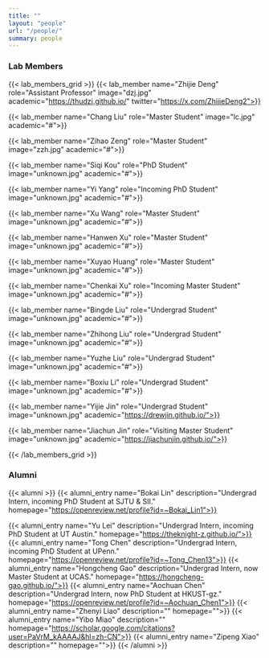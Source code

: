 ```yaml
---
title: ""
layout: "people"
url: "/people/"
summary: people
---
```


### Lab Members

{{< lab_members_grid >}}
{{< lab_member name="Zhijie Deng" role="Assistant Professor" image="dzj.jpg" academic="https://thudzj.github.io/"  twitter="https://x.com/ZhijieDeng2">}}

<!-- {{< lab_member name="Yibo Miao" role="Master Student" image="unknown.jpg" academic="https://scholar.google.com/citations?user=PaVrM_kAAAAJ&hl=zh-CN">}} -->

<!-- {{< lab_member name="Zhenyi Liao" role="Master Student" image="lzy.jpg" academic="#">}} -->

<!-- {{< lab_member name="Zipeng Xiao" role="Master Student" image="xzp.jpg" academic="#">}} -->

{{< lab_member name="Chang Liu" role="Master Student" image="lc.jpg" academic="#">}}

{{< lab_member name="Zihao Zeng" role="Master Student" image="zzh.jpg" academic="#">}}

{{< lab_member name="Siqi Kou" role="PhD Student" image="unknown.jpg" academic="#">}}

{{< lab_member name="Yi Yang" role="Incoming PhD Student" image="unknown.jpg" academic="#">}}

{{< lab_member name="Xu Wang" role="Master Student" image="unknown.jpg" academic="#">}}

{{< lab_member name="Hanwen Xu" role="Master Student" image="unknown.jpg" academic="#">}}

{{< lab_member name="Xuyao Huang" role="Master Student" image="unknown.jpg" academic="#">}}

{{< lab_member name="Chenkai Xu" role="Incoming Master Student" image="unknown.jpg" academic="#">}}

<!-- {{< lab_member name="Yu Lei" role="Undergrad Student" image="unknown.jpg" academic="https://theknight-z.github.io/">}} -->

{{< lab_member name="Bingde Liu" role="Undergrad Student" image="unknown.jpg" academic="#">}}

{{< lab_member name="Zhihong Liu" role="Undergrad Student" image="unknown.jpg" academic="#">}}

{{< lab_member name="Yuzhe Liu" role="Undergrad Student" image="unknown.jpg" academic="#">}}

{{< lab_member name="Boxiu Li" role="Undergrad Student" image="unknown.jpg" academic="#">}}

{{< lab_member name="Yijie Jin" role="Undergrad Student" image="unknown.jpg" academic="https://drewjin.github.io/">}}

{{< lab_member name="Jiachun Jin" role="Visiting Master Student" image="unknown.jpg" academic="https://jiachunjin.github.io/">}}

{{< /lab_members_grid >}}

### Alumni
{{< alumni >}}
{{< alumni_entry name="Bokai Lin" description="Undergrad Intern, incoming PhD Student at SJTU & SII." homepage="https://openreview.net/profile?id=~Bokai_Lin1">}} 
<!-- image="lbk.jpg" academic="#">}} -->
{{< alumni_entry name="Yu Lei" description="Undergrad Intern, incoming PhD Student at UT Austin." homepage="https://theknight-z.github.io/">}}
{{< alumni_entry name="Tong Chen" description="Undergrad Intern, incoming PhD Student at UPenn." homepage="https://openreview.net/profile?id=~Tong_Chen13">}}
{{< alumni_entry name="Hongcheng Gao" description="Undergrad Intern, now Master Student at UCAS." homepage="https://hongcheng-gao.github.io/">}}
{{< alumni_entry name="Aochuan Chen" description="Undergrad Intern, now PhD Student at HKUST-gz." homepage="https://openreview.net/profile?id=~Aochuan_Chen1">}}
{{< alumni_entry name="Zhenyi Liao" description="" homepage="">}} 
{{< alumni_entry name="Yibo Miao" description="" homepage="https://scholar.google.com/citations?user=PaVrM_kAAAAJ&hl=zh-CN">}} 
{{< alumni_entry name="Zipeng Xiao" description="" homepage="">}} 
{{< /alumni >}}
